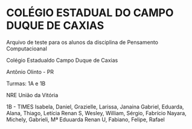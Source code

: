 # COLÉGIO ESTADUAL DO CAMPO DUQUE DE CAXIAS

Arquivo de teste para os alunos da disciplina de Pensamento Computacioanal 

Colégio Estadualdo Campo Duque de Caxias

Antônio Olinto - PR

Turmas: 1A e 1B

NRE União da Vitória

1B - TIMES
Isabela, Daniel, Grazielle, Larissa, Janaina
Gabriel, Eduarda, Alana, Thiago, Letícia
Renan S, Wesley, William, Sérgio, Fabrício
Nayara, Michely, Gabrieli, Mª Eduuarda
Renan U, Fabiano, Felipe, Rafael
